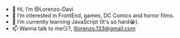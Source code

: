 - 👋 Hi, I’m @Lorenzo-Davi
- 👀 I’m interested in FrontEnd, games, DC Comics and horror films.
- 🌱 I’m currently learning JavaScript (It's so hard😭).
- 📫 Wanna talk to me😏?, lllorenzo.133@gmail.com

<!---
Lorenzo-Davi/Lorenzo-Davi is a ✨ special ✨ repository because its `README.md` (this file) appears on your GitHub profile.
You can click the Preview link to take a look at your changes.
--->
